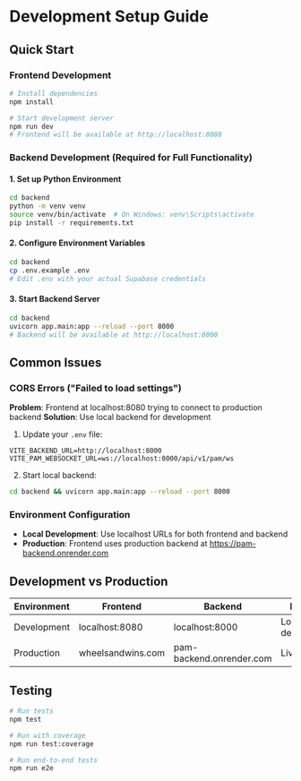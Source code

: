 # Development Setup Guide

## Quick Start

### Frontend Development
```bash
# Install dependencies
npm install

# Start development server
npm run dev
# Frontend will be available at http://localhost:8080
```

### Backend Development (Required for Full Functionality)

#### 1. Set up Python Environment
```bash
cd backend
python -m venv venv
source venv/bin/activate  # On Windows: venv\Scripts\activate
pip install -r requirements.txt
```

#### 2. Configure Environment Variables
```bash
cd backend
cp .env.example .env
# Edit .env with your actual Supabase credentials
```

#### 3. Start Backend Server
```bash
cd backend
uvicorn app.main:app --reload --port 8000
# Backend will be available at http://localhost:8000
```

## Common Issues

### CORS Errors ("Failed to load settings")

**Problem**: Frontend at localhost:8080 trying to connect to production backend
**Solution**: Use local backend for development

1. Update your `.env` file:
```env
VITE_BACKEND_URL=http://localhost:8000
VITE_PAM_WEBSOCKET_URL=ws://localhost:8000/api/v1/pam/ws
```

2. Start local backend:
```bash
cd backend && uvicorn app.main:app --reload --port 8000
```

### Environment Configuration

- **Local Development**: Use localhost URLs for both frontend and backend
- **Production**: Frontend uses production backend at https://pam-backend.onrender.com

## Development vs Production

| Environment | Frontend | Backend | Purpose |
|-------------|----------|---------|---------|
| Development | localhost:8080 | localhost:8000 | Local development |
| Production | wheelsandwins.com | pam-backend.onrender.com | Live site |

## Testing

```bash
# Run tests
npm test

# Run with coverage
npm run test:coverage

# Run end-to-end tests
npm run e2e
```